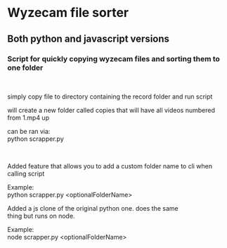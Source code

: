 <br />

<h1>Wyzecam file sorter</h1>

<h2>Both python and javascript versions</h2>
<h3>Script for quickly copying wyzecam files and sorting them to one folder</h3>
<br />
<p>simply copy file to directory containing the record folder and run script</p>
<p>will create a new folder called copies that will have all videos numbered from 1.mp4 up</p>
<p>can be ran via:<br />python scrapper.py</p>
<br />
<p>Added feature that allows you to add a custom folder name to cli when calling script</p>
<p>Example:<br />python scrapper.py &lt;optionalFolderName&gt;</p>

<p>Added a js clone of the original python one. does the same <br/>
thing but runs on node. </p>

<p>Example:<br />node scrapper.py &lt;optionalFolderName&gt;</p>

